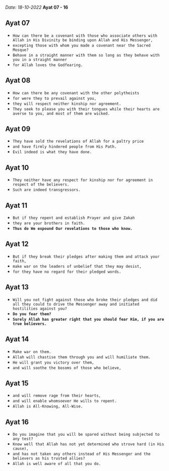 *Date: 18-10-2022*
**Ayat 07 - 16**

## Ayat 07

- `How can there be a covenant with those who associate others with Allah in His Divinity be binding upon Allah and His Messenger,`
- `excepting those with whom you made a covenant near the Sacred Mosque?`
- `Behave in a straight manner with them so long as they behave with you in a straight manner`
- `for Allah loves the Godfearing.`

## Ayat 08

- `How can there be any covenant with the other polytheists`
- `for were they to prevail against you,`
- `they will respect neither kinship nor agreement.`
- `They seek to please you with their tongues while their hearts are averse to you, and most of them are wicked.`

## Ayat 09

- `They have sold the revelations of Allah for a paltry price`
- `and have firmly hindered people from His Path.`
- `Evil indeed is what they have done.`

## Ayat 10

- `They neither have any respect for kinship nor for agreement in respect of the believers.`
- `Such are indeed transgressors.`

## Ayat 11

- `But if they repent and establish Prayer and give Zakah`
- `they are your brothers in faith.`
- **`Thus do We expound Our revelations to those who know.`**

## Ayat 12

- `But if they break their pledges after making them and attack your faith,`
- `make war on the leaders of unbelief that they may desist,`
- `for they have no regard for their pledged words.`

## Ayat 13

- `Will you not fight against those who broke their pledges and did all they could to drive the Messenger away and initiated hostilities against you?`
- **`Do you fear them?`**
- **`Surely Allah has greater right that you should fear Him, if you are true believers.`**

## Ayat 14

- `Make war on them.`
- `Allah will chastise them through you and will humiliate them.`
- `He will grant you victory over them,`
- `and will soothe the bosoms of those who believe,`

## Ayat 15

- `and will remove rage from their hearts,`
- `and will enable whomsoever He wills to repent.`
- `Allah is All-Knowing, All-Wise.`

## Ayat 16

- `Do you imagine that you will be spared without being subjected to any test?`
- `Know well that Allah has not yet determined who strove hard (in His cause),`
- `and has not taken any others instead of His Messenger and the believers as his trusted allies?`
- `Allah is well aware of all that you do.`
